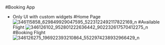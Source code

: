 #Booking App
- Only UI with custom widgets
#Home Page
![346115858_629849929047595_5223122492117822169_n](https://github.com/Utsa05/Flight-Travel-UI/assets/71923060/a7083653-b108-4b90-bd2b-66a7737a5661)
#Available Flight
![346126102_952801222636442_902232617570412275_n](https://github.com/Utsa05/Flight-Travel-UI/assets/71923060/1984db9b-c958-4c15-b37a-81026b5831ad)
#Booking Flight
![346126275_196922393210864_5522974238932966429_n](https://github.com/Utsa05/Flight-Travel-UI/assets/71923060/d5a27c6d-4701-4769-9b88-485e7af9cf63)

